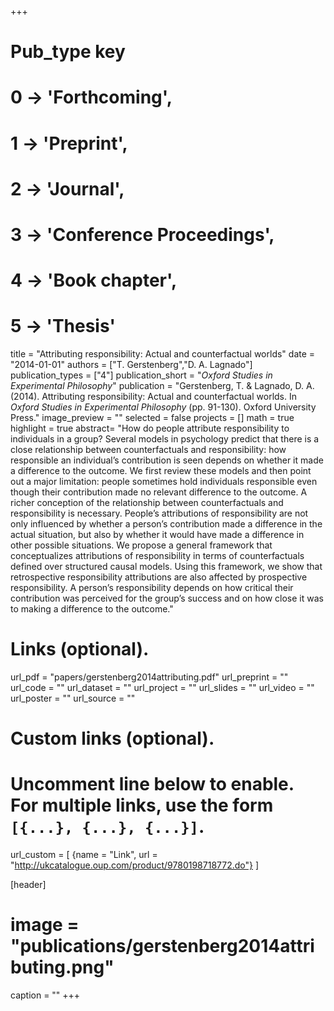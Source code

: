 +++
# Pub_type key
# 0 -> 'Forthcoming',
# 1 -> 'Preprint',
# 2 -> 'Journal',
# 3 -> 'Conference Proceedings',
# 4 -> 'Book chapter',
# 5 -> 'Thesis'

title = "Attributing responsibility: Actual and counterfactual worlds"
date = "2014-01-01"
authors = ["T. Gerstenberg","D. A. Lagnado"]
publication_types = ["4"]
publication_short = "_Oxford Studies in Experimental Philosophy_"
publication = "Gerstenberg, T. & Lagnado, D. A. (2014). Attributing responsibility: Actual and counterfactual worlds. In _Oxford Studies in Experimental Philosophy_ (pp. 91-130). Oxford University Press."
image_preview = ""
selected = false
projects = []
math = true
highlight = true
abstract= "How do people attribute responsibility to individuals in a group? Several models in psychology predict that there is a close relationship between counterfactuals and responsibility: how responsible an individual’s contribution is seen depends on whether it made a difference to the outcome. We first review these models and then point out a major limitation: people sometimes hold individuals responsible even though their contribution made no relevant difference to the outcome. A richer conception of the relationship between counterfactuals and responsibility is necessary. People’s attributions of responsibility are not only influenced by whether a person’s contribution made a difference in the actual situation, but also by whether it would have made a difference in other possible situations. We propose a general framework that conceptualizes attributions of responsibility in terms of counterfactuals defined over structured causal models. Using this framework, we show that retrospective responsibility attributions are also affected by prospective responsibility. A person’s responsibility depends on how critical their contribution was perceived for the group’s success and on how close it was to making a difference to the outcome."

# Links (optional).
url_pdf = "papers/gerstenberg2014attributing.pdf"
url_preprint = ""
url_code = ""
url_dataset = ""
url_project = ""
url_slides = ""
url_video = ""
url_poster = ""
url_source = ""

# Custom links (optional).
#   Uncomment line below to enable. For multiple links, use the form `[{...}, {...}, {...}]`.
url_custom = [
{name = "Link", url = "http://ukcatalogue.oup.com/product/9780198718772.do"}
]

[header]
# image = "publications/gerstenberg2014attributing.png"
caption = ""
+++